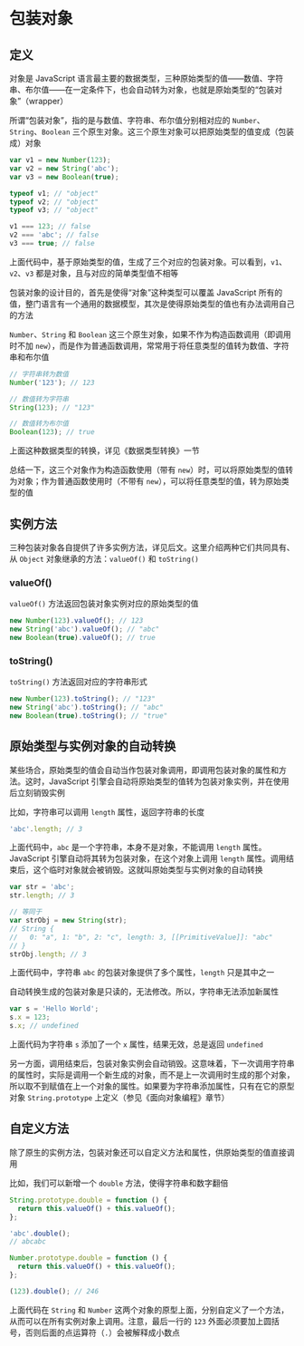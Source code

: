 # 包装对象

## 定义

对象是 JavaScript 语言最主要的数据类型，三种原始类型的值——数值、字符串、布尔值——在一定条件下，也会自动转为对象，也就是原始类型的“包装对象”（wrapper）

所谓“包装对象”，指的是与数值、字符串、布尔值分别相对应的 `Number`、`String`、`Boolean` 三个原生对象。这三个原生对象可以把原始类型的值变成（包装成）对象

```javascript
var v1 = new Number(123);
var v2 = new String('abc');
var v3 = new Boolean(true);

typeof v1; // "object"
typeof v2; // "object"
typeof v3; // "object"

v1 === 123; // false
v2 === 'abc'; // false
v3 === true; // false
```

上面代码中，基于原始类型的值，生成了三个对应的包装对象。可以看到，`v1`、`v2`、`v3` 都是对象，且与对应的简单类型值不相等

包装对象的设计目的，首先是使得“对象”这种类型可以覆盖 JavaScript 所有的值，整门语言有一个通用的数据模型，其次是使得原始类型的值也有办法调用自己的方法

`Number`、`String` 和 `Boolean` 这三个原生对象，如果不作为构造函数调用（即调用时不加 `new`），而是作为普通函数调用，常常用于将任意类型的值转为数值、字符串和布尔值

```javascript
// 字符串转为数值
Number('123'); // 123

// 数值转为字符串
String(123); // "123"

// 数值转为布尔值
Boolean(123); // true
```

上面这种数据类型的转换，详见《数据类型转换》一节

总结一下，这三个对象作为构造函数使用（带有 `new`）时，可以将原始类型的值转为对象；作为普通函数使用时（不带有 `new`），可以将任意类型的值，转为原始类型的值

## 实例方法

三种包装对象各自提供了许多实例方法，详见后文。这里介绍两种它们共同具有、从 `Object` 对象继承的方法：`valueOf()` 和 `toString()`

### valueOf()

`valueOf()` 方法返回包装对象实例对应的原始类型的值

```javascript
new Number(123).valueOf(); // 123
new String('abc').valueOf(); // "abc"
new Boolean(true).valueOf(); // true
```

### toString()

`toString()` 方法返回对应的字符串形式

```javascript
new Number(123).toString(); // "123"
new String('abc').toString(); // "abc"
new Boolean(true).toString(); // "true"
```

## 原始类型与实例对象的自动转换

某些场合，原始类型的值会自动当作包装对象调用，即调用包装对象的属性和方法。这时，JavaScript 引擎会自动将原始类型的值转为包装对象实例，并在使用后立刻销毁实例

比如，字符串可以调用 `length` 属性，返回字符串的长度

```javascript
'abc'.length; // 3
```

上面代码中，`abc` 是一个字符串，本身不是对象，不能调用 `length` 属性。JavaScript 引擎自动将其转为包装对象，在这个对象上调用 `length` 属性。调用结束后，这个临时对象就会被销毁。这就叫原始类型与实例对象的自动转换

```javascript
var str = 'abc';
str.length; // 3

// 等同于
var strObj = new String(str);
// String {
//   0: "a", 1: "b", 2: "c", length: 3, [[PrimitiveValue]]: "abc"
// }
strObj.length; // 3
```

上面代码中，字符串 `abc` 的包装对象提供了多个属性，`length` 只是其中之一

自动转换生成的包装对象是只读的，无法修改。所以，字符串无法添加新属性

```javascript
var s = 'Hello World';
s.x = 123;
s.x; // undefined
```

上面代码为字符串 `s` 添加了一个 `x` 属性，结果无效，总是返回 `undefined`

另一方面，调用结束后，包装对象实例会自动销毁。这意味着，下一次调用字符串的属性时，实际是调用一个新生成的对象，而不是上一次调用时生成的那个对象，所以取不到赋值在上一个对象的属性。如果要为字符串添加属性，只有在它的原型对象 `String.prototype` 上定义（参见《面向对象编程》章节）

## 自定义方法

除了原生的实例方法，包装对象还可以自定义方法和属性，供原始类型的值直接调用

比如，我们可以新增一个 `double` 方法，使得字符串和数字翻倍

```javascript
String.prototype.double = function () {
  return this.valueOf() + this.valueOf();
};

'abc'.double();
// abcabc

Number.prototype.double = function () {
  return this.valueOf() + this.valueOf();
};

(123).double(); // 246
```

上面代码在 `String` 和 `Number` 这两个对象的原型上面，分别自定义了一个方法，从而可以在所有实例对象上调用。注意，最后一行的 `123` 外面必须要加上圆括号，否则后面的点运算符（`.`）会被解释成小数点
